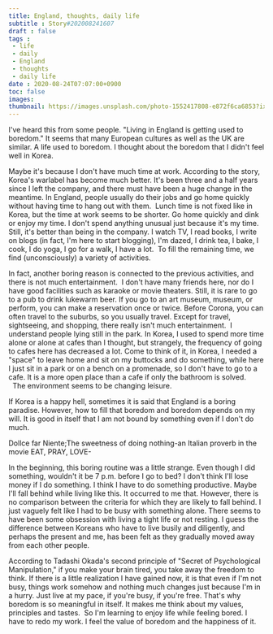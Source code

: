 ```yaml
---
title: England, thoughts, daily life
subtitle : Story#202008241607
draft : false
tags :
 - life
 - daily
 - England
 - thoughts
 - daily life
date : 2020-08-24T07:07:00+0900
toc: false
images: 
thumbnail: https://images.unsplash.com/photo-1552417808-e872f6ca6853?ixlib=rb-1.2.1&q=80&fm=jpg&crop=entropy&cs=tinysrgb&w=1080&fit=max&ixid=eyJhcHBfaWQiOjE1NTU0OX0
---
```


I've heard this from some people. "Living in England is getting used to boredom." It seems that many European cultures as well as the UK are similar. A life used to boredom. I thought about the boredom that I didn't feel well in Korea.  

Maybe it's because I don't have much time at work. According to the story, Korea's warlabel has become much better. It's been three and a half years since I left the company, and there must have been a huge change in the meantime. In England, people usually do their jobs and go home quickly without having time to hang out with them.  Lunch time is not fixed like in Korea, but the time at work seems to be shorter. Go home quickly and dink or enjoy my time. I don't spend anything unusual just because it's my time. Still, it's better than being in the company. I watch TV, I read books, I write on blogs (in fact, I'm here to start blogging), I'm dazed, I drink tea, I bake, I cook, I do yoga, I go for a walk, I have a lot.  To fill the remaining time, we find (unconsciously) a variety of activities.  

In fact, another boring reason is connected to the previous activities, and there is not much entertainment.  I don't have many friends here, nor do I have good facilities such as karaoke or movie theaters. Still, it is rare to go to a pub to drink lukewarm beer. If you go to an art museum, museum, or perform, you can make a reservation once or twice. Before Corona, you can often travel to the suburbs, so you usually travel. Except for travel, sightseeing, and shopping, there really isn't much entertainment.  I understand people lying still in the park. In Korea, I used to spend more time alone or alone at cafes than I thought, but strangely, the frequency of going to cafes here has decreased a lot. Come to think of it, in Korea, I needed a "space" to leave home and sit on my buttocks and do something, while here I just sit in a park or on a bench on a promenade, so I don't have to go to a cafe. It is a more open place than a cafe if only the bathroom is solved.   The environment seems to be changing leisure.  

If Korea is a happy hell, sometimes it is said that England is a boring paradise. However, how to fill that boredom and boredom depends on my will. It is good in itself that I am not bound by something even if I don't do much.  

Dollce far Niente;The sweetness of doing nothing-an Italian proverb in the movie EAT, PRAY, LOVE-  

In the beginning, this boring routine was a little strange. Even though I did something, wouldn't it be 7 p.m. before I go to bed? I don't think I'll lose money if I do something. I think I have to do something productive. Maybe I'll fall behind while living like this. It occurred to me that. However, there is no comparison between the criteria for which they are likely to fall behind. I just vaguely felt like I had to be busy with something alone. There seems to have been some obsession with living a tight life or not resting. I guess the difference between Koreans who have to live busily and diligently, and perhaps the present and me, has been felt as they gradually moved away from each other people.  

According to Tadashi Okada's second principle of "Secret of Psychological Manipulation," if you make your brain tired, you take away the freedom to think. If there is a little realization I have gained now, it is that even if I'm not busy, things work somehow and nothing much changes just because I'm in a hurry. Just live at my pace, if you're busy, if you're free. That's why boredom is so meaningful in itself. It makes me think about my values, principles and tastes.  So I'm learning to enjoy life while feeling bored. I have to redo my work. I feel the value of boredom and the happiness of it.  

